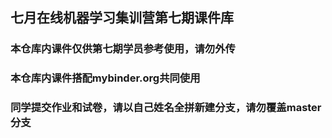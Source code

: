 ## 七月在线机器学习集训营第七期课件库
### 本仓库内课件仅供第七期学员参考使用，请勿外传
### 本仓库内课件搭配mybinder.org共同使用
### 同学提交作业和试卷，请以自己姓名全拼新建分支，请勿覆盖master分支
